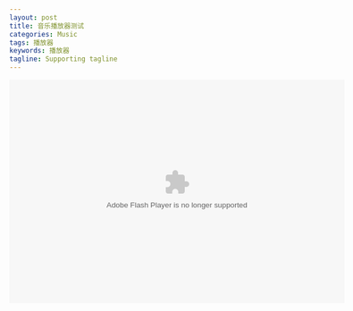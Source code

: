 ```yaml
---
layout: post
title: 音乐播放器测试
categories: Music
tags: 播放器
keywords: 播放器
tagline: Supporting tagline
---
```

<embed src="http://boxcn.github.io/res/music/cmpn.swf" quality="high" bgcolor="#ffffff" width="600" height="400" allowScriptAccess="sameDomain" type="application/x-shockwave-flash" pluginspage="http://www.macromedia.com/go/getflashplayer" />
